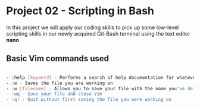 # Project 02 - Scripting in Bash
In this project we will apply our coding skills to pick up some low-level scripting skills in our newly acquired Git-Bash terminal using the text editor **nano**

## Basic Vim commands used
```bash

- :help [keyword] - Performs a search of help documentation for whatever keyword you enter
- :w - Saves the file you are working on
- :w [filename] - Allows you to save your file with the name you've defined
- :wq - Save your file and close Vim
- :q! - Quit without first saving the file you were working on
```